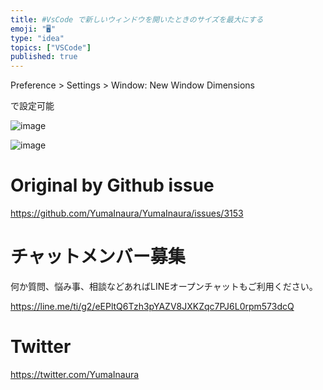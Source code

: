 ```yaml
---
title: #VsCode で新しいウィンドウを開いたときのサイズを最大にする
emoji: "🖥"
type: "idea"
topics: ["VSCode"]
published: true
---
```


Preference > Settings > Window: New Window Dimensions
 
で設定可能

![image](https://user-images.githubusercontent.com/13635059/81462153-610ff800-91eb-11ea-989c-ace05e72555f.png)

![image](https://user-images.githubusercontent.com/13635059/81462136-450c5680-91eb-11ea-81f0-9b7a2e25eafc.png)


# Original by Github issue

https://github.com/YumaInaura/YumaInaura/issues/3153











<!-- Update From Qiita API -->

# チャットメンバー募集


何か質問、悩み事、相談などあればLINEオープンチャットもご利用ください。

https://line.me/ti/g2/eEPltQ6Tzh3pYAZV8JXKZqc7PJ6L0rpm573dcQ





# Twitter


https://twitter.com/YumaInaura


<!-- Update From Qiita API -->


